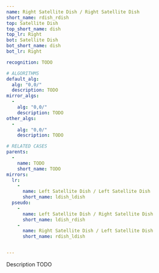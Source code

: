 ```yaml
---
name: Right Satellite Dish / Right Satellite Dish
short_name: rdish_rdish
top: Satellite Dish
top_short_name: dish
top_lr: Right
bot: Satellite Dish
bot_short_name: dish
bot_lr: Right

recognition: TODO

# ALGORITHMS
default_alg:
  alg: "0,0/"
  description: TODO
mirror_algs:
  -
    alg: "0,0/"
    description: TODO
other_algs:
  -
    alg: "0,0/"
    description: TODO

# RELATED CASES
parents:
  -
    name: TODO
    short_name: TODO
mirrors:
  lr:
    -
      name: Left Satellite Dish / Left Satellite Dish
      short_name: ldish_ldish
  pseudo:
    -
      name: Left Satellite Dish / Right Satellite Dish
      short_name: ldish_rdish
    -
      name: Right Satellite Dish / Left Satellite Dish
      short_name: rdish_ldish


---
```


Description TODO

